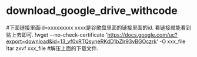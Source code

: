 # download_google_drive_withcode


#下面链接里面id=xxxxxxxxx    xxxx是谷歌盘里面的链接里面的id. 看链接就能看到贴上去即可.
!wget --no-check-certificate 'https://docs.google.com/uc?export=download&id=13_vf0xRTQsyneRKdD1bZIr93vBGOczrk' -O xxx_file
!tar zxvf  xxx_file  #解压上面的下载文件.
